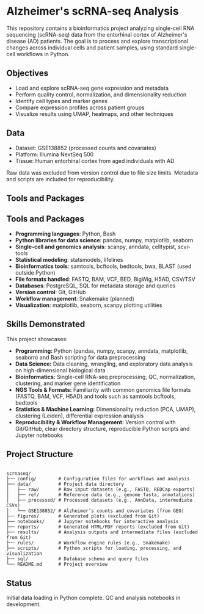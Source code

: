 # Alzheimer's scRNA-seq Analysis

This repository contains a bioinformatics project analyzing single-cell RNA sequencing (scRNA-seq) data from the entorhinal cortex of Alzheimer's disease (AD) patients. The goal is to process and explore transcriptional changes across individual cells and patient samples, using standard single-cell workflows in Python.

## Objectives

- Load and explore scRNA-seq gene expression and metadata
- Perform quality control, normalization, and dimensionality reduction
- Identify cell types and marker genes
- Compare expression profiles across patient groups
- Visualize results using UMAP, heatmaps, and other techniques

## Data

- Dataset: GSE138852 (processed counts and covariates)
- Platform: Illumina NextSeq 500
- Tissue: Human entorhinal cortex from aged individuals with AD

Raw data was excluded from version control due to file size limits. Metadata and scripts are included for reproducibility.

## Tools and Packages

## Tools and Packages

- **Programming languages**: Python, Bash
- **Python libraries for data science**: pandas, numpy, matplotlib, seaborn
- **Single-cell and genomics analysis**: scanpy, anndata, celltypist, scvi-tools
- **Statistical modeling**: statsmodels, lifelines
- **Bioinformatics tools**: samtools, bcftools, bedtools, bwa, BLAST (used outside Python)
- **File formats handled**: FASTQ, BAM, VCF, BED, BigWig, H5AD, CSV/TSV
- **Databases**: PostgreSQL, SQL for metadata storage and queries
- **Version control**: Git, GitHub
- **Workflow management**: Snakemake (planned)
- **Visualization**: matplotlib, seaborn, scanpy plotting utilities

## Skills Demonstrated

This project showcases:

- **Programming:** Python (pandas, numpy, scanpy, anndata, matplotlib, seaborn) and Bash scripting for data preprocessing
- **Data Science:** Data cleaning, wrangling, and exploratory data analysis on high-dimensional biological data
- **Bioinformatics:** Single-cell RNA-seq preprocessing, QC, normalization, clustering, and marker gene identification
- **NGS Tools & Formats:** Familiarity with common genomics file formats (FASTQ, BAM, VCF, H5AD) and tools such as samtools bcftools, bedtools
- **Statistics & Machine Learning:** Dimensionality reduction (PCA, UMAP), clustering (Leiden), differential expression analysis
- **Reproducibility & Workflow Management:** Version control with Git/GitHub, clear directory structure, reproducible Python scripts and Jupyter notebooks

## Project Structure

```

scrnaseq/
├── config/        # Configuration files for workflows and analysis
├── data/          # Project data directory
│   ├── raw/       # Raw input datasets (e.g., FASTQ, REDCap exports)
│   ├── ref/       # Reference data (e.g., genome fasta, annotations)
│   ├── processed/ # Processed datasets (e.g., AnnData, intermediate CSVs)
│   └── GSE138852/ # Alzheimer’s counts and covariates (from GEO)
├── figures/       # Generated plots (excluded from Git)
├── notebooks/     # Jupyter notebooks for interactive analysis
├── reports/       # Generated HTML/PDF reports (excluded from Git)
├── results/       # Analysis outputs and intermediate files (excluded from Git)
├── rules/         # Workflow engine rules (e.g., Snakemake)
├── scripts/       # Python scripts for loading, processing, and visualization
├── sql/           # Database schema and query files
└── README.md      # Project overview
```

## Status

Initial data loading in Python complete. QC and analysis notebooks in development.